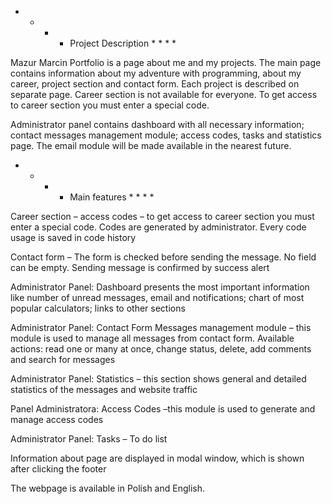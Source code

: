 * * * * Project Description * * * *

Mazur Marcin Portfolio is a page about me and my projects. The main page contains information about my adventure with programming, about my career, project section and contact form. Each project is described on separate page. Career section is not available for everyone. To get access to career section you must enter a special code.

Administrator panel contains dashboard with all necessary information; contact messages management module; access codes, tasks and statistics page. The email module will be made available in the nearest future.


* * * * Main features * * * *

Career section – access codes – to get access to career section you must enter a special code. Codes are generated by administrator. Every code usage is saved in code history

Contact form – The form is checked before sending the message. No field can be empty. Sending message is confirmed by success alert

Administrator Panel: Dashboard presents the most important information like number of unread messages, email and notifications; chart of most popular calculators; links to other sections

Administrator Panel: Contact Form Messages management module – this module is used to manage all messages from contact form. Available actions: read one or many at once, change status, delete, add comments and search for messages

Administrator Panel: Statistics – this section shows general and detailed statistics of the messages and website traffic

Panel Administratora: Access Codes –this module is used to generate and manage access codes

Administrator Panel: Tasks – To do list

Information about page are displayed in modal window, which is shown after clicking the footer

The webpage is available in Polish and English.